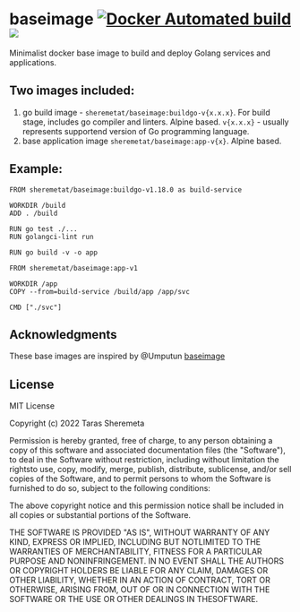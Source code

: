 # baseimage [![Docker Automated build](https://img.shields.io/docker/automated/jrottenberg/ffmpeg.svg)](https://hub.docker.com/r/sheremetat/baseimage/) ![](https://github.com/sheremetat/baseimage/workflows/Baseimage%20Build/badge.svg)

Minimalist docker base image to build and deploy Golang services and applications.

## Two images included:

1. go build image - `sheremetat/baseimage:buildgo-v{x.x.x}`. For build stage, includes go compiler and linters. Alpine based. `v{x.x.x}` - usually represents supportend version of Go programming language.
2. base application image `sheremetat/baseimage:app-v{x}`. Alpine based.

## Example:

```
FROM sheremetat/baseimage:buildgo-v1.18.0 as build-service

WORKDIR /build
ADD . /build

RUN go test ./...
RUN golangci-lint run

RUN go build -v -o app

FROM sheremetat/baseimage:app-v1

WORKDIR /app
COPY --from=build-service /build/app /app/svc

CMD ["./svc"]
```

## Acknowledgments

These base images are inspired by @Umputun [baseimage](https://github.com/umputun/baseimage)

## License

MIT License

Copyright (c) 2022 Taras Sheremeta

Permission is hereby granted, free of charge, to any person obtaining a copy of this software and associated documentation files (the "Software"), to deal in the Software without restriction, including without limitation the rightsto use, copy, modify, merge, publish, distribute, sublicense, and/or sell copies of the Software, and to permit persons to whom the Software is furnished to do so, subject to the following conditions:

The above copyright notice and this permission notice shall be included in all copies or substantial portions of the Software.

THE SOFTWARE IS PROVIDED "AS IS", WITHOUT WARRANTY OF ANY KIND, EXPRESS OR IMPLIED, INCLUDING BUT NOTLIMITED TO THE WARRANTIES OF MERCHANTABILITY, FITNESS FOR A PARTICULAR PURPOSE AND NONINFRINGEMENT. IN NO EVENT SHALL THE AUTHORS OR COPYRIGHT HOLDERS BE LIABLE FOR ANY CLAIM, DAMAGES OR OTHER LIABILITY, WHETHER IN AN ACTION OF CONTRACT, TORT OR OTHERWISE, ARISING FROM, OUT OF OR IN CONNECTION WITH THE SOFTWARE OR THE USE OR OTHER DEALINGS IN THESOFTWARE.
